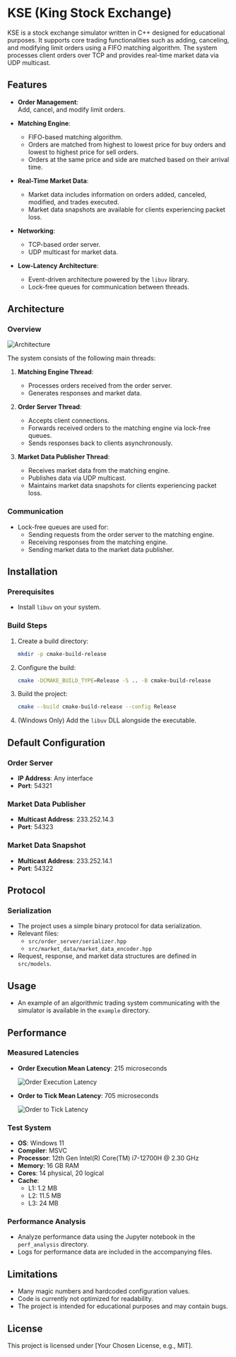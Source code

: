 # KSE (King Stock Exchange)

KSE is a stock exchange simulator written in C++ designed for educational purposes. It supports core trading functionalities such as adding, canceling, and modifying limit orders using a FIFO matching algorithm. The system processes client orders over TCP and provides real-time market data via UDP multicast.

## Features

- **Order Management**:  
  Add, cancel, and modify limit orders.
  
- **Matching Engine**:  
  - FIFO-based matching algorithm.  
  - Orders are matched from highest to lowest price for buy orders and lowest to highest price for sell orders.  
  - Orders at the same price and side are matched based on their arrival time.  
  
- **Real-Time Market Data**:  
  - Market data includes information on orders added, canceled, modified, and trades executed.  
  - Market data snapshots are available for clients experiencing packet loss.  
  
- **Networking**:  
  - TCP-based order server.  
  - UDP multicast for market data.  
  
- **Low-Latency Architecture**:  
  - Event-driven architecture powered by the `libuv` library.  
  - Lock-free queues for communication between threads.  

## Architecture

### Overview

![Architecture](https://github.com/spiraln/kse/blob/main/assets/arch.png?raw=true)

The system consists of the following main threads:

1. **Matching Engine Thread**:  
   - Processes orders received from the order server.  
   - Generates responses and market data.  

2. **Order Server Thread**:  
   - Accepts client connections.  
   - Forwards received orders to the matching engine via lock-free queues.  
   - Sends responses back to clients asynchronously.  

3. **Market Data Publisher Thread**:  
   - Receives market data from the matching engine.  
   - Publishes data via UDP multicast.  
   - Maintains market data snapshots for clients experiencing packet loss.  

### Communication
- Lock-free queues are used for:  
  - Sending requests from the order server to the matching engine.  
  - Receiving responses from the matching engine.  
  - Sending market data to the market data publisher.  

## Installation

### Prerequisites
- Install `libuv` on your system.

### Build Steps
1. Create a build directory:  
   ```bash
   mkdir -p cmake-build-release
   ```

2. Configure the build:  
   ```bash
   cmake -DCMAKE_BUILD_TYPE=Release -S .. -B cmake-build-release
   ```

3. Build the project:  
   ```bash
   cmake --build cmake-build-release --config Release
   ```

4. (Windows Only) Add the `libuv` DLL alongside the executable.

## Default Configuration

### Order Server
- **IP Address**: Any interface  
- **Port**: 54321  

### Market Data Publisher
- **Multicast Address**: 233.252.14.3  
- **Port**: 54323  

### Market Data Snapshot
- **Multicast Address**: 233.252.14.1  
- **Port**: 54322  

## Protocol

### Serialization
- The project uses a simple binary protocol for data serialization.  
- Relevant files:  
  - `src/order_server/serializer.hpp`  
  - `src/market_data/market_data_encoder.hpp`  
- Request, response, and market data structures are defined in `src/models`.  

## Usage
- An example of an algorithmic trading system communicating with the simulator is available in the `example` directory.

## Performance

### Measured Latencies
- **Order Execution Mean Latency**: 215 microseconds  

  ![Order Execution Latency](https://github.com/spiraln/kse/blob/main/assets/exec_lat.png?raw=true)

- **Order to Tick Mean Latency**: 705 microseconds  

  ![Order to Tick Latency](https://github.com/spiraln/kse/blob/main/assets/odt_lat.png?raw=true)

### Test System
- **OS**: Windows 11  
- **Compiler**: MSVC  
- **Processor**: 12th Gen Intel(R) Core(TM) i7-12700H @ 2.30 GHz  
- **Memory**: 16 GB RAM  
- **Cores**: 14 physical, 20 logical  
- **Cache**:  
  - L1: 1.2 MB  
  - L2: 11.5 MB  
  - L3: 24 MB  

### Performance Analysis
- Analyze performance data using the Jupyter notebook in the `perf_analysis` directory.  
- Logs for performance data are included in the accompanying files.  

## Limitations
- Many magic numbers and hardcoded configuration values.  
- Code is currently not optimized for readability.  
- The project is intended for educational purposes and may contain bugs.  

## License
This project is licensed under [Your Chosen License, e.g., MIT].
